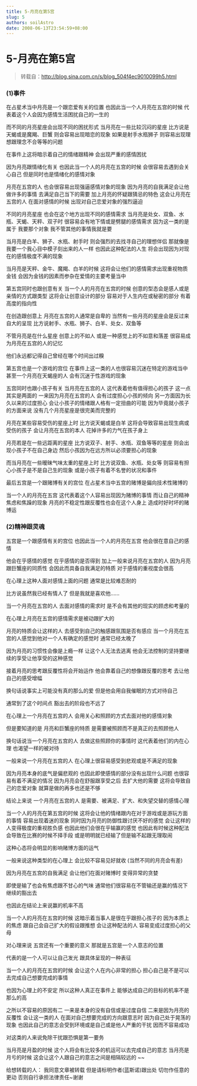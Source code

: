 ```yaml
---
title: 5-月亮在第5宫
slug: 5
authors: soilAstro
date: 2008-06-13T23:54:59+08:00
---
```

# 5-月亮在第5宫

> 转载自：http://blog.sina.com.cn/s/blog_504f4ec9010099h5.html

### (1)事件


在占星术当中月亮是一个跟恋爱有关的位置
也因此当一个人月亮在五宫的时候
代表着这个人会因为感情生活困扰自己的一生的


而不同的月亮星座会出现不同的困扰形式
当月亮在一些比较沉闷的星座
比方说是天蝎或是魔羯、巨蟹
则会容易出现暗恋的现象
如果是射手水瓶狮子
则容易出现理想跟理念不合等等的问题


在事件上这将暗示着自己的情绪跟精神
会出现严重的感情困扰


因为月亮跟情绪化有关
也因此当一个人的月亮在五宫的时候
会很容易去遇到会关心自己
但是同时也是情绪化的感情对象


月亮在五宫的人
也会很容易出现强逼感情对象的现象
因为月亮的自我满足会让他做许多的事情
去满足自己当下的需要
加上月亮的怀疑跟猜忌的特色
这会让月亮在五宫的人
在面对感情的时候
出现对自己恋爱对象的强烈逼迫


不同的月亮星座
也会在这个地方出现不同的感情需求
当月亮是处女、双鱼、水瓶、天蝎、天秤、双子时
很容易会有地下情或是劈腿的感情需求
因为这一类的是属于
我要那个对象
我不管其他的事情我就是要


当月亮是白羊、狮子、水瓶、射手时
则会强烈的去找寻自己的理想伴侣
那就像是我要一个我心目中模子刻出来的人一样
也因此这种配法的人生
将会出现因为对现在的感情极度不满的现象


当月亮是天秤、金牛、魔羯、白羊的时候
这将会让他们的感情需求出现重视物质金钱
会因为金钱的因素而参杂在爱情的主要考量当中


第五宫同时也跟创意有关
当一个人的月亮在五宫的时候
创意的型态会是感人或是亲情的方式跟类型
这将会让创意设计的部分
容易对于人生内在或秘密的部分
有着高度的指向性


在创造跟创意上
月亮在五宫的人通常是自卑的
当然有一些月亮的星座会是反过来自大的呈现
比方说射手、水瓶、狮子、白羊、处女、双鱼等


不管月亮是在什么星座
创意上的不如人
或是一种感觉上的不如意和落差
很容易成为月亮在五宫的人的记忆


他们永远都记得自己曾经在哪个时间出过糗


第五宫也是一个游戏的宫位
在事件上这一类的人也很容易沉迷在特定的游戏当中
甚至一个月亮在天蝎座的人
会有沉迷于性游戏的现象


五宫同时也跟小孩子有关
当月亮在五宫的人
这代表着他有值得担心的孩子
这一点其实是两面的
一来因为月亮在五宫的人
会有过度担心小孩的倾向
另一方面因为长久以来的过度担心
会让小孩子的情绪跟人格有一定扭曲的可能
因为毕竟就小孩子的方面来说
没有几个月亮星座是很完美而完整的


月亮在某些容易受伤的星座上时
比方说天蝎或是白羊
这将会导致容易出现生病或受伤的孩子
会让月亮在五宫的本人
花掉许多的力气在孩子身上


月亮若是在一些远距离的星座
比方说双子、射手、水瓶、双鱼等等的星座
则会出现小孩子不在自己身边
然后小孩因为在远方所以必须要担心的现象


而当月亮在一些暧昧气味太重的星座上时
比方说双鱼、水瓶、处女等
则容易有担心小孩子是不是自己生的现象
或是小孩子有着不名誉的状况和事件


最后五宫是一个跟赌博有关的宫位
在占星术当中五宫的赌博是偏向技术性赌博的


当一个人的月亮在五宫
这代表着这个人容易出现因为赌博的事情
而让自己的精神焦虑和焦躁的现象
月亮的不稳定性跟反覆性也会在这个人身上
造成时好时坏的赌博运


### (2)精神跟灵魂


五宫是一个跟感情有关的宫位
也因此当一个人的月亮在五宫
他会很在意自己的感情


他会在乎感情的感觉
在乎感情的是否得到
加上一般来说月亮在五宫的人
因为月亮跟巨蟹座的同质性
会因此而具备自我满足的特质
对于感情的重视度会很高


在心理上这种人面对感情上面的问题
通常是比较难忍耐的


比方说虽然我已经有情人了
但是我就是喜欢他……


当一个月亮在五宫的人
去面对感情的需求时
是不会有其他的现实的顾虑和考量的


在心理上月亮在五宫的感情需求是被动跟扩大的


月亮的特质会让这样的人
去感受到自己的触感跟氛围是否有感应
当一个月亮在五宫的人感觉到他对一个人有确定的感觉时
通常已经太晚了


因为月亮的习惯性会像是上瘾一样
让这个人无法去逃离
他会无法控制的坚持要继续的享受让他享受的这种感觉


接着月亮的思考跟反覆性将会开始运作
他会靠着自己的想像跟反覆的思考
去让他自己的感受增幅


换句话说事实上可能没有真的那么的爱
但是他会用自我催眠的方式对待自己


通常到了这个时间点
豁出去的阶段也不远了


在心理上一个月亮在五宫的人
会用关心和照顾的方式去面对他的感情对象


但是要知道的是
月亮和巨蟹座的特质
是需要被照顾而不是真正的去照顾他人


换句话说当一个月亮在五宫的人
去做这些照顾你的事情时
这代表着他们的内在心理
也渴望一样的被对待


一般来说一个月亮在五宫的人
在心理上很容易感受到悲观或是不满足的现象


因为月亮本身的底气是偏悲观的
也因此即使感情的部分没有出现什么问题
也很容易有着不满足的情况
因为月亮会在舒服跟享受之后
去扩大他的需要
这将会导致自己的恋爱对象
就算是做的再多也还是不够


结论上来说
一个月亮在五宫的人
是需要、被满足、扩大、和失望交替的感情心理


当一个人的月亮在第五宫的时候
这将会让他的情绪跟内在对于游戏或是游玩方面的事情
容易出现着迷的现象
同时因为月亮的防御性跟讨厌不好的感觉
会让这样的人变得极度的重视胜负感
也因此他们会很在乎输赢的感觉
也因此有时候这种配法会导致在比赛的时候不择手段
或是明明就已经输了但是输不起跟无理取闹


这种心态将会明显的影响赌博方面的运气


一般来说这种类型的在心理上
会比较不容易见好就收
(当然不同的月亮会有差)


因为月亮在五宫的自我满足
会让他们在面对赌博时
变得异常的贪婪


即使是输了也会有焦虑跟不甘心的气味
通常他们很容易在不管输还是赢的情况下
继续的豁出去


也因此在结论上来说赢的机率不高


当一个人的月亮在五宫的时候
这暗示着当事人是很在乎跟担心孩子的
因为本质上的焦虑
跟自己会自己扩大的假设跟推想
会让这种配法的人
容易变成过度担心的父母


对心理来说
五宫还有一个重要的意义
那就是五宫是一个人意志的位置


代表的是一个人可以让自己发光
跟具体呈现的一种表征


当一个人的月亮在五宫的时候
会让这个人在内心非常的担心
担心自己是不是可以去完成自己想要完成的事情


也因为心理上的不安定
所以这种人真正在事件上
能够达成自己的目标的机率不是那么的高


之所以不容易的原因有二
一来是本身的没有自信或是过度自信
二来是因为月亮的反覆性
会让这一类的人
在面对自己想要完成的方向跟意志时
因为自己处于晃荡的现象
也因此自己的意志会受到环境或是自己或是他人严重的干扰
因而不容易成功


对这类的人来说免除干扰跟恐惧是第一要务


当月亮是月盈的时候
这个人将会有比较多的机运可以去完成自己的意志
当月亮是月亏的时候
这会让这个人跟自己的意志之间是相隔较远的
~~


给想转载的人：
我同意文章被转载
但是请标明作者(蓝斯诺)跟出处
切勿作任意的更动
否则自行承担法律责任~谢谢


 


  